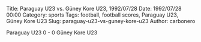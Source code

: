 Title: Paraguay U23 vs. Güney Kore U23, 1992/07/28
Date: 1992/07/28 00:00
Category: sports
Tags: football, football scores, Paraguay U23, Güney Kore U23
Slug: paraguay-u23-vs-guney-kore-u23
Author: carbonero


Paraguay U23 0 - 0 Güney Kore U23
